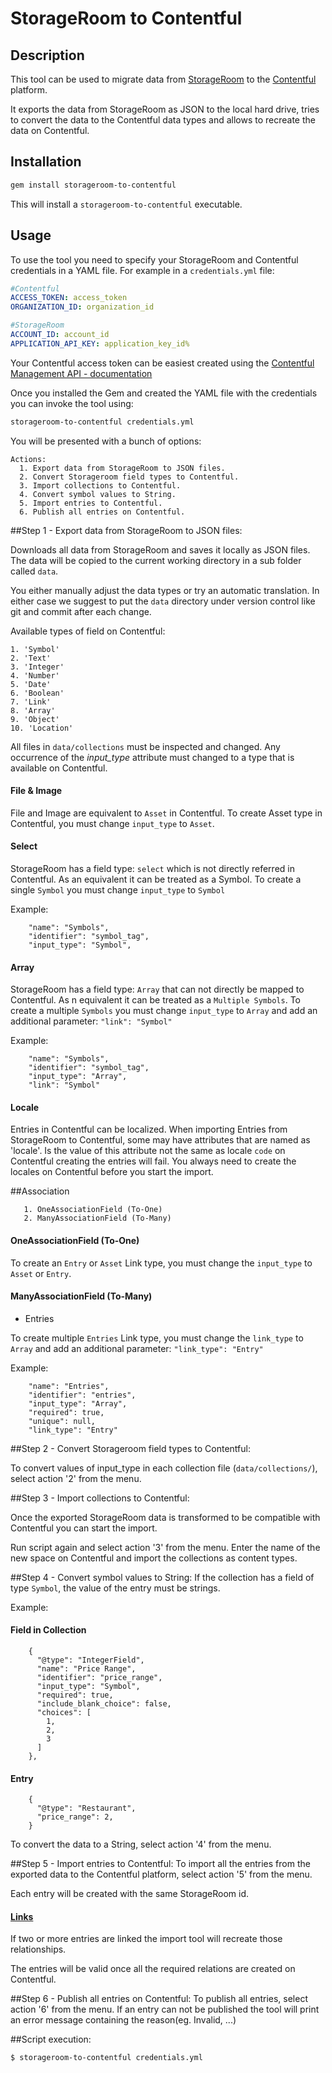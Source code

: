 StorageRoom to Contentful
=================

## Description
This tool can be used to migrate data from [StorageRoom](http://storageroomapp.com/) to the [Contentful](https://www.contentful.com) platform.

It exports the data from StorageRoom as JSON to the local hard drive, tries to convert the data to the Contentful data types and allows to recreate the data on Contentful.


## Installation

``` bash
gem install storageroom-to-contentful
```

This will install a ```storageroom-to-contentful``` executable.

## Usage

To use the tool you need to specify your StorageRoom and Contentful credentials in a YAML file.
For example in a ```credentials.yml``` file:

``` yaml
#Contentful
ACCESS_TOKEN: access_token
ORGANIZATION_ID: organization_id

#StorageRoom
ACCOUNT_ID: account_id
APPLICATION_API_KEY: application_key_id%
```

Your Contentful access token can be easiest created using the [Contentful Management API - documentation](https://www.contentful.com/developers/documentation/content-management-api/#getting-started)

Once you installed the Gem and created the YAML file with the credentials you can invoke the tool using:

``` bash
storageroom-to-contentful credentials.yml
```

You will be presented with a bunch of options:

```
Actions:
  1. Export data from StorageRoom to JSON files.
  2. Convert Storageroom field types to Contentful.
  3. Import collections to Contentful.
  4. Convert symbol values to String.
  5. Import entries to Contentful.
  6. Publish all entries on Contentful.

```



##Step 1 - Export data from StorageRoom to JSON files:

Downloads all data from StorageRoom and saves it locally as JSON files.
The data will be copied to the current working directory in a sub folder called `data`.

You either manually adjust the data types or try an automatic translation.
In either case we suggest to put the `data` directory under version control like git and commit after each change.


Available types of field on Contentful:
```
1. 'Symbol'
2. 'Text'
3. 'Integer'
4. 'Number'
5. 'Date'
6. 'Boolean'
7. 'Link'
8. 'Array'
9. 'Object'
10. 'Location'
```

All files in ```data/collections``` must be inspected and changed.
Any occurrence of the *input_type* attribute must changed to a type that is available on Contentful.

#### File & Image

File and Image are equivalent to ```Asset``` in Contentful.
To create Asset type in Contentful, you must change ```input_type``` to ```Asset```.

#### Select

StorageRoom has a field type: ```select``` which is not directly referred in Contentful.
As an equivalent it can be treated as a Symbol.
To create a single ```Symbol``` you must change ```input_type``` to ```Symbol```

Example:
```
    "name": "Symbols",
    "identifier": "symbol_tag",
    "input_type": "Symbol",
```
#### Array
StorageRoom has a field type: ```Array``` that can not directly be mapped to Contentful.
As n equivalent it can be treated as a ```Multiple Symbols```.
To create a multiple ```Symbols``` you must change ```input_type``` to ```Array``` and add an additional parameter:
```"link": "Symbol"```


Example:
```
    "name": "Symbols",
    "identifier": "symbol_tag",
    "input_type": "Array",
    "link": "Symbol"
```

#### Locale
Entries in Contentful can be localized.
When importing Entries from StorageRoom to Contentful, some may have attributes that are named as 'locale'.
Is the value of this attribute not the same as locale ```code``` on Contentful creating the entries will fail.
You always need to create the locales on Contentful before you start the import.


##Association
 ```
    1. OneAssociationField (To-One)
    2. ManyAssociationField (To-Many)
 ```

#### OneAssociationField (To-One)

To create an ```Entry``` or ```Asset``` Link type, you must change the ```input_type``` to ```Asset``` or ```Entry```.

#### ManyAssociationField (To-Many)

* Entries

To create multiple ```Entries``` Link type, you must change the ```link_type``` to ```Array``` and add an additional parameter:
```"link_type": "Entry"```

Example:
```
    "name": "Entries",
    "identifier": "entries",
    "input_type": "Array",
    "required": true,
    "unique": null,
    "link_type": "Entry"
```
##Step 2 - Convert Storageroom field types to Contentful:

To convert values of ​​input_type in each collection file (``` data/collections/ ```), select action '2' from the menu.

##Step 3 - Import collections to Contentful:

Once the exported StorageRoom data is transformed to be compatible with Contentful you can start the import.

Run script again and select action '3' from the menu.
Enter the name of the new space on Contentful and import the collections as content types.

##Step 4 - Convert symbol values to String:
If the collection has a field of type ```Symbol```, the value of the entry must be strings.

Example:
#### Field in Collection
```
    {
      "@type": "IntegerField",
      "name": "Price Range",
      "identifier": "price_range",
      "input_type": "Symbol",
      "required": true,
      "include_blank_choice": false,
      "choices": [
        1,
        2,
        3
      ]
    },
```
#### Entry
```
    {
      "@type": "Restaurant",
      "price_range": 2,
    }
```
To convert the data to a String, select action '4' from the menu.

##Step 5 - Import entries to Contentful:
To import all the entries from the exported data to the Contentful platform, select action '5' from the menu.

Each entry will be created with the same StorageRoom id.

#### [Links](https://www.contentful.com/developers/documentation/content-management-api/#links)

If two or more entries are linked the import tool will recreate those relationships.

The entries will be valid once all the required relations are created on Contentful.

##Step 6 - Publish all entries on Contentful:
To publish all entries, select action '6' from the menu.
If an entry can not be published the tool will print an error message containing the reason(eg. Invalid, ...)

##Script execution:

```
$ storageroom-to-contentful credentials.yml
```
